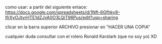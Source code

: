 como usar:
a partir del siguiente enlace:
https://docs.google.com/spreadsheets/d/1Nft-6Gfhky9-lfrXyOJtvrHTE1dZJvA0O3LQiT96Pus/edit?usp=sharing

clicar en la barra superior ARCHIVO
presionar en "HACER UNA COPIA" 
  
cualquier duda consultar con el rolero Ronald Karstark (que no soy yo) XD

